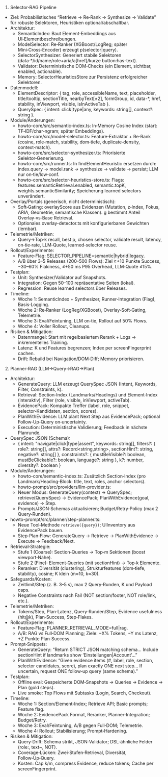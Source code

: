 1) Selector‑RAG Pipeline

- Ziel: Probabilistisches “Retrieve → Re‑Rank → Synthesize → Validate” für robuste Selektoren, Heuristiken optional/abschaltbar.
- Architektur:
    - SemanticIndex: Baut Element‑Embeddings aus UI‑Elementbeschreibungen.
    - ModelSelector: Re‑Ranker (XGBoost/LogReg; später Mini‑Cross‑Encoder) erzeugt p(selector|query).
    - SelectorSynthesizer: Generiert stabile Selektoren (data‑*/id/name/role+aria/a[href]/kurze button:has-text).
    - Validator: Deterministische DOM‑Checks (ein Element, sichtbar, enabled, actionable).
    - Memory: SelectorHeuristicsStore zur Persistenz erfolgreicher Selektoren.
- Datenmodell:
    - ElementDescriptor: { tag, role, accessibleName, text, placeholder, title/tooltip, sectionTitle, nearbyText[±2], formGroup, id, data-*, href, stability, inViewport, visible,
isInActiveTab }.
    - QuerySpec: { intent: click|type|any, keywords: string[], context?: string }.
- Module/Änderungen:
    - howto-core/src/semantic-index.ts: In‑Memory Cosine Index (start: TF‑IDF/char‑ngram; später Embeddings).
    - howto-core/src/model-selector.ts: Feature‑Extraktor + Re‑Rank (cosine, role‑match, stability, dom‑tiefe, duplicate‑density, context‑match).
    - howto-core/src/selector-synthesizer.ts: Priorisierte Selektor‑Generierung.
    - howto-core/src/runner.ts: In findElementHeuristic ersetzen durch: index.query → model.rank → synthesize → validate → persist; LLM nur on‑tie/low‑conf.
    - howto-core/src/selector-heuristics-store.ts: Flags: features.semanticRetrieval.enabled, semantic.topK, weights.semanticSimilarity; Speicherung learned selectors unverändert.
- Overlay/Portals (generisch, nicht deterministisch):
    - Soft‑Gating: overlayScore aus Evidenzen (Mutation, z‑Index, Fokus, ARIA, Geometrie, semantische Klassen). g bestimmt Anteil Overlay‑vs‑Base Retrieval.
    - Optionales overlay-detector.ts mit konfigurierbaren Gewichten (lernbar).
- Telemetrie/Metriken:
    - Query→Top‑k recall, best p, chosen selector, validate result, latency, on‑tie‑rate, LLM‑Quote, learned‑selector reuse.
- Rollout/Experimente:
    - Feature‑Flag: SELECTOR_PIPELINE=semantic|hybrid|legacy.
    - A/B über 3–5 Releases (200–500 Flows): Ziel ≥+10 Punkte Success, −30–60% Flakiness, ≤+50 ms P95 Overhead, LLM‑Quote ≤15%.
- Testplan:
    - Unit: Synthesizer/Validator auf Snapshots.
    - Integration: Gegen 50–100 repräsentative Seiten (lokal).
    - Regression: Reuse learned selectors über Releases.
- Timeline:
    - Woche 1: SemanticIndex + Synthesizer, Runner‑Integration (Flag), Basis‑Logging.
    - Woche 2: Re‑Ranker (LogReg/XGBoost), Overlay‑Soft‑Gating, Telemetrie.
    - Woche 3: Eval/Feintuning, LLM on‑tie, Rollout auf 50% Flows.
    - Woche 4: Voller Rollout, Cleanups.
- Risiken & Mitigation:
    - Datenmangel: Start mit regelbasiertem Rerank + Logs → inkrementelles Training.
    - Latenz: K und Features begrenzen; Index per screenFingerprint cachen.
    - Drift: Rebuild bei Navigation/DOM‑Diff; Memory priorisieren.

2) Planner‑RAG (LLM→Query→RAG→Plan)

- Architektur:
    - GenerateQuery: LLM erzeugt QuerySpec JSON (Intent, Keywords, Filter, Constraints, k).
    - Retrieval: Section‑Index (Landmarks/Headings) und Element‑Index (interaktiv), Filter (role, visible, inViewport, activeTab).
    - EvidencePack: Kompakte Treffer (label, role, snippet, selector‑Kandidaten, section, scores).
    - PlanWithEvidence: LLM plant Next Step aus EvidencePack; optional Follow‑Up‑Query on‑uncertainty.
    - Execution: Deterministische Validierung; Feedback in nächste Planrunde.
- QuerySpec JSON (Schema):
    - { intent: "navigate|click|type|assert", keywords: string[], filters?: { role?: string[], attrs?: Record<string,string>, sectionHint?: string, negative?: string[] },
constraints?: { mustBeVisible?: boolean, mustBeClickable?: boolean, language?: string }, k?: number, diversity?: boolean }
- Module/Änderungen:
    - howto-core/semantic-index.ts: Zusätzlich Section‑Index (pro Landmark/Heading‑Block: title, text, roles, anchor selectors).
    - howto-prompt/src/providers/llm-provider.ts:
    - Neuer Modus: GenerateQuery(context) → QuerySpec; retrieve(QuerySpec) → EvidencePack; PlanWithEvidence(goal, evidence) → Step.
    - Prompts/JSON‑Schemas aktualisieren; Budget/Retry‑Policy (max 2 Query‑Runden).
- howto-prompt/src/planner/step-planner.ts:
    - Neue Tool‑Methode `retrieve({query})`; UIInventory aus EvidencePack bauen.
    - Step‑Plan‑Flow: GenerateQuery → Retrieve → PlanWithEvidence → Execute → Feedback/Next.
- Retrieval‑Strategie:
    - Stufe 1 (Coarse): Section‑Queries → Top‑m Sektionen (boost viewport‑Nähe).
    - Stufe 2 (Fine): Element‑Queries (mit sectionHint) → Top‑k Elemente.
    - Reranker: Diversität (clustering), Strukturfeatures (dom‑tiefe, stability), cosine; K klein (m≈10, k≈30).
- Safeguards/Kosten:
    - Zeitlimit/Step (z. B. 3–5 s), max 2 Query‑Runden, K und Payload caps.
    - Negative Constraints nach Fail (NOT section/footer, NOT role/link, etc.).
- Telemetrie/Metriken:
    - Tokens/Step, Plan‑Latenz, Query‑Runden/Step, Evidence usefulness (hit@k), Plan‑Success, Step‑Flakes.
- Rollout/Experimente:
    - Feature‑Flag: PLANNER_RETRIEVAL_MODE=full|rag.
    - A/B: RAG vs Full‑DOM Planning; Ziele: −X% Tokens, −Y ms Latenz, +Z Punkte Plan‑Success.
- Prompt‑Snippets:
    - GenerateQuery: “Return STRICT JSON matching schema… Include sectionHint if landmarks show ‘Einstellungen|Account’…”
    - PlanWithEvidence: “Given evidence items (#, label, role, section, selector candidates, score), plan exactly ONE next step… If uncertain, request ONE follow‑up query (same
schema).”
- Testplan:
    - Offline eval: Gespeicherte DOM‑Snapshots → Queries → Evidence → Plan (gold steps).
    - Live smoke: Top Flows mit Subtasks (Login, Search, Checkout).
- Timeline:
    - Woche 1: Section/Element‑Index; Retrieve API; Basic prompts; Feature flag.
    - Woche 2: EvidencePack Format, Reranker, Planner‑Integration; Budget/Retry.
    - Woche 3: Eval/Feintuning, A/B gegen Full‑DOM; Telemetrie.
    - Woche 4: Rollout; Stabilisierung; Prompt‑Hardening.
- Risiken & Mitigation:
    - Query‑Drift: Schema strikt, JSON‑Validator; DSL‑ähnliche Felder (role:, text~, NOT).
    - Coverage‑Lücken: Zwei‑Stufen‑Retrieval, Diversität, Follow‑Up‑Query.
    - Kosten: Cap k/m, compress Evidence, reduce tokens; Cache per screenFingerprint.